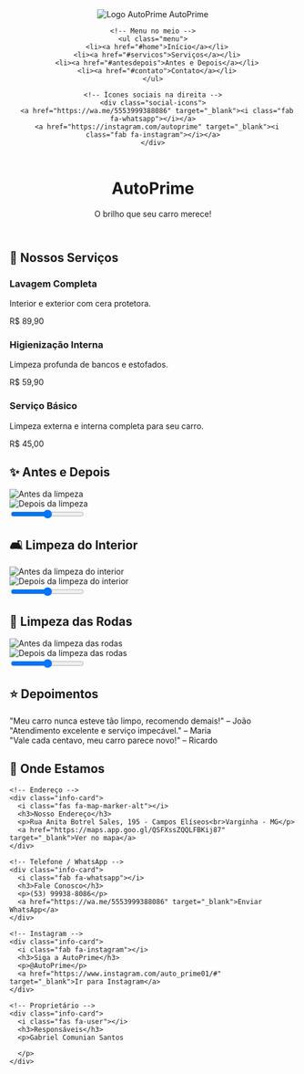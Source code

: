 <!DOCTYPE html>
<html lang="pt-BR">
<head>
  <meta charset="UTF-8">
  <meta name="viewport" content="width=device-width, initial-scale=1.0">
  <title>AutoPrime - Limpeza Automotiva</title>
  <link rel="stylesheet" href="AutoPrime.css">
  <link rel="stylesheet" href="https://cdnjs.cloudflare.com/ajax/libs/font-awesome/6.5.0/css/all.min.css">
</head>
<body>

<header>
  <nav class="navbar">
    <!-- Logo à esquerda -->
    <div class="logo-container">
      <img src="C:\Users\comun\Downloads\ChatGPT Image 17 de ago. de 2025, 11_10_42.png" alt="Logo AutoPrime" class="logo">
      <span class="nome-logo">AutoPrime</span>
    </div>

    <!-- Menu no meio -->
    <ul class="menu">
      <li><a href="#home">Início</a></li>
      <li><a href="#servicos">Serviços</a></li>
      <li><a href="#antesdepois">Antes e Depois</a></li>
      <li><a href="#contato">Contato</a></li>
    </ul>

    <!-- Ícones sociais na direita -->
    <div class="social-icons">
      <a href="https://wa.me/5553999388086" target="_blank"><i class="fab fa-whatsapp"></i></a>
      <a href="https://instagram.com/autoprime" target="_blank"><i class="fab fa-instagram"></i></a>
    </div>
  </nav>
</header>


  </nav>
</header>

  <header>
    <h1>AutoPrime</h1>
    <p>O brilho que seu carro merece!</p>
  </header>
 

  <!-- Serviços -->
  <section id="servicos">
    <h2>🚗 Nossos Serviços</h2>
    <div class="servicos">
      <div class="card">
        <h3>Lavagem Completa</h3>
        <p>Interior e exterior com cera protetora.</p>
        <span>R$ 89,90</span>
      </div>
      <div class="card">
        <h3>Higienização Interna</h3>
        <p>Limpeza profunda de bancos e estofados.</p>
        <span>R$ 59,90</span>
      </div>
      <div class="card">
        <h3>Serviço Básico</h3>
        <p>Limpeza externa e interna completa para seu carro.</p>
        <span>R$ 45,00</span>
      </div>
    </div>
  </section>

 

  <!-- Antes e Depois -->
  <section id="antesdepois">
    <h2>✨ Antes e Depois</h2>
    <div class="container-comparador">
      <div class="img-comparador">
        <img src="https://i.ibb.co/0sZzF8S/carro-sujo.jpg" alt="Antes da limpeza">
        <div class="img-overlay">
          <img src="https://i.ibb.co/1zsM8Cw/carro-limpo.jpg" alt="Depois da limpeza">
        </div>
        <input type="range" min="0" max="100" value="50" class="slider">
      </div>
    </div>
  </section>
<!-- Segundo Comparador: Interior -->
<section id="antesdepois-interior">
  <h2>🛋️ Limpeza do Interior</h2>
  <div class="container-comparador">
    <div class="img-comparador">
      <img src="https://i.ibb.co/Q9y5Z6X/interior-sujo.jpg" alt="Antes da limpeza do interior">
      <div class="img-overlay">
        <img src="https://i.ibb.co/8B9qDk0/interior-limpo.jpg" alt="Depois da limpeza do interior">
      </div>
      <input type="range" min="0" max="100" value="50" class="slider">
    </div>
  </div>
</section>

<!-- Terceiro Comparador: Rodas -->
<section id="antesdepois-rodas">
  <h2>🛞 Limpeza das Rodas</h2>
  <div class="container-comparador">
    <div class="img-comparador">
      <img src="https://i.ibb.co/LdXLQW1/rodas-sujas.jpg" alt="Antes da limpeza das rodas">
      <div class="img-overlay">
        <img src="https://i.ibb.co/7Wp5H6F/rodas-limpas.jpg" alt="Depois da limpeza das rodas">
      </div>
      <input type="range" min="0" max="100" value="50" class="slider">
    </div>
  </div>
</section>

  <!-- Depoimentos -->
  <section id="depoimentos">
    <h2>⭐ Depoimentos</h2>
    <div class="depoimentos">
      <div class="depoimento">"Meu carro nunca esteve tão limpo, recomendo demais!" – João</div>
      <div class="depoimento">"Atendimento excelente e serviço impecável." – Maria</div>
      <div class="depoimento">"Vale cada centavo, meu carro parece novo!" – Ricardo</div>
    </div>
  </section>

  <!-- Contato -->
<section id="contato" class="contato">
  <h2>📍 Onde Estamos</h2>
  <div class="info-container">

    <!-- Endereço -->
    <div class="info-card">
      <i class="fas fa-map-marker-alt"></i>
      <h3>Nosso Endereço</h3>
      <p>Rua Anita Botrel Sales, 195 - Campos Elíseos<br>Varginha - MG</p>
      <a href="https://maps.app.goo.gl/QSFXssZQQLFBKij87" target="_blank">Ver no mapa</a>
    </div>

    <!-- Telefone / WhatsApp -->
    <div class="info-card">
      <i class="fab fa-whatsapp"></i>
      <h3>Fale Conosco</h3>
      <p>(53) 99938-8086</p>
      <a href="https://wa.me/5553999388086" target="_blank">Enviar WhatsApp</a>
    </div>

    <!-- Instagram -->
    <div class="info-card">
      <i class="fab fa-instagram"></i>
      <h3>Siga a AutoPrime</h3>
      <p>@AutoPrime</p>
      <a href="https://www.instagram.com/auto_prime01/#" target="_blank">Ir para Instagram</a>
    </div>

    <!-- Proprietário -->
    <div class="info-card">
      <i class="fas fa-user"></i>
      <h3>Responsáveis</h3>
      <p>Gabriel Comunian Santos
      
      </p>
    </div>

  </div>
</section>


<script src="AutoPrime.js"></script>
</body>
</html>
<!-- Font Awesome -->
<link rel="stylesheet" href="https://cdnjs.cloudflare.com/ajax/libs/font-awesome/6.5.0/css/all.min.css" integrity="sha512-xh6w4Fz1C5zvwlq6K6T1XY4m7m+4ecA2Oi1nM0jz9a2kkU4+Dx0fEjg+17kXcD9pZMk1dH+8Zqj2uz+UpE3v0A==" crossorigin="anonymous" referrerpolicy="no-referrer" />
